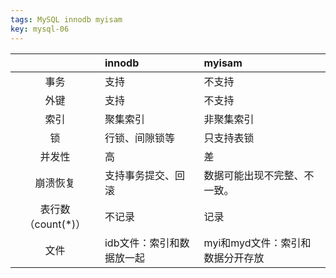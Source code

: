 ```yaml
---
tags: MySQL innodb myisam
key: mysql-06
---
```


|                    | innodb                    | myisam                           |
| :----------------: | :------------------------ | :------------------------------- |
|        事务        | 支持                      | 不支持                           |
|        外键        | 支持                      | 不支持                           |
|        索引        | 聚集索引                  | 非聚集索引                       |
|         锁         | 行锁、间隙锁等            | 只支持表锁                       |
|       并发性       | 高                        | 差                               |
|      崩溃恢复      | 支持事务提交、回滚        | 数据可能出现不完整、不一致。     |
| 表行数（count(*)） | 不记录                    | 记录                             |
|        文件        | idb文件：索引和数据放一起 | myi和myd文件：索引和数据分开存放 |

